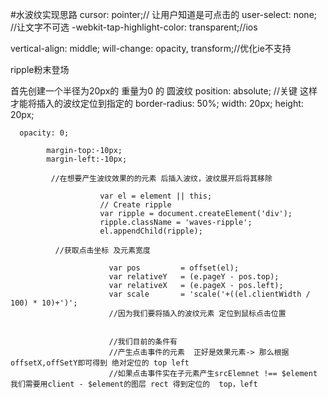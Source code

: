 #水波纹实现思路
  cursor: pointer;//  让用户知道是可点击的
  user-select: none; //让文字不可选
  -webkit-tap-highlight-color: transparent;//ios

  vertical-align: middle;
  will-change: opacity, transform;//优化ie不支持


  ripple粉末登场

  首先创建一个半径为20px的 重量为0 的 圆波纹
      position: absolute;  //关键  这样才能将插入的波纹定位到指定的
      border-radius: 50%;
      width: 20px;
      height: 20px;

      opacity: 0;

            margin-top:-10px;
            margin-left:-10px;

             //在想要产生波纹效果的的元素 后插入波纹，波纹展开后将其移除

                        var el = element || this;
                        // Create ripple
                        var ripple = document.createElement('div');
                        ripple.className = 'waves-ripple';
                        el.appendChild(ripple);

              //获取点击坐标 及元素宽度

                          var pos         = offset(el);
                          var relativeY   = (e.pageY - pos.top);
                          var relativeX   = (e.pageX - pos.left);
                          var scale       = 'scale('+((el.clientWidth / 100) * 10)+')';
                          //因为我们要将插入的波纹元素 定位到鼠标点击位置


                          //我们目前的条件有
                          //产生点击事件的元素  正好是效果元素-> 那么根据offsetX,offSetY即可得到 绝对定位的 top left
                          //如果点击事件实在子元素产生srcElemnet !== $element 我们需要用client - $element的图层 rect 得到定位的  top，left
